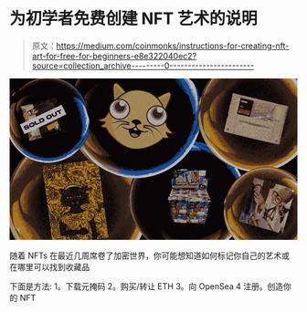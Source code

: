 # 为初学者免费创建 NFT 艺术的说明

> 原文：<https://medium.com/coinmonks/instructions-for-creating-nft-art-for-free-for-beginners-e8e322040ec2?source=collection_archive---------0----------------------->

![](img/8c8e3ea631b2f74ef18a795488052948.png)

随着 NFTs 在最近几周席卷了加密世界，你可能想知道如何标记你自己的艺术或在哪里可以找到收藏品

下面是方法:
1。下载元掩码
2。购买/转让 ETH
3。向 OpenSea
4 注册。创造你的 NFT